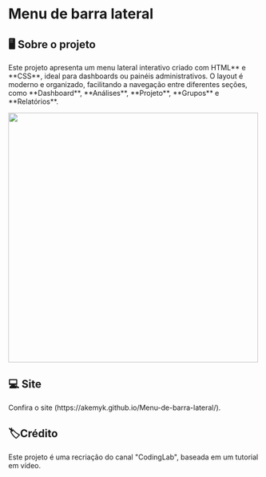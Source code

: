 # Menu de barra lateral
<h2>🖥️ Sobre o projeto </h2>
<p>Este projeto apresenta um menu lateral interativo criado com HTML** e **CSS**, ideal para dashboards ou painéis administrativos. O layout é moderno e organizado, facilitando a navegação entre diferentes seções, como **Dashboard**, **Análises**, **Projeto**, **Grupos** e **Relatórios**.
</p>
<img src="https://github.com/user-attachments/assets/1f78d13f-b28c-4d85-a344-2e8b3ae2fa94" width=500px>

<h2>💻 Site</h2>
Confira o site (https://akemyk.github.io/Menu-de-barra-lateral/). 

<h2>🏷️Crédito</h2>
<p> Este projeto é uma recriação do canal "CodingLab", baseada em um tutorial em vídeo. </p>
